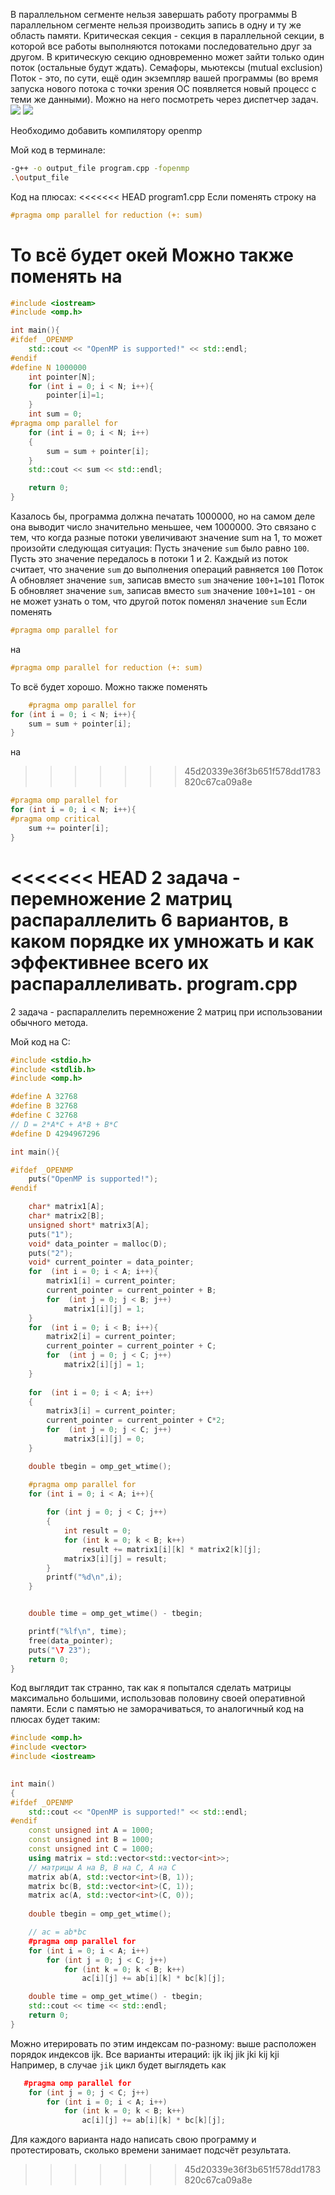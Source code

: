 ﻿В параллельном сегменте нельзя завершать работу программы
В параллельном сегменте нельзя производить запись в одну и ту же область памяти.
Критическая секция - секция в параллельной секции, в которой все работы выполняются потоками последовательно друг за другом. В критическую секцию одновременно может зайти только один поток (остальные будут ждать). Семафоры, мьютексы (mutual exclusion)
Поток - это, по сути, ещё один экземпляр вашей программы (во время запуска нового потока с точки зрения ОС появляется новый процесс с теми же данными). Можно на него посмотреть через диспетчер задач. 
<a> 
	<img src="https://github.com/FelPrim/bmstu/blob/master/obsidian%20stuff/attachments/Pasted%20image%2020250312193649.png" > 
</a>
<a> 
	<img src="https://github.com/FelPrim/bmstu/blob/master/obsidian%20stuff/attachments/Pasted%20image%2020250312193654.png" > 
</a>

Необходимо добавить компилятору openmp

Мой код в терминале:
```bash
-g++ -o output_file program.cpp -fopenmp
.\output_file
```
Код на плюсах:
<<<<<<< HEAD
program1.cpp
Если поменять строку на 
```cpp
#pragma omp parallel for reduction (+: sum)
```
То всё будет окей
Можно также поменять на 
=======
```cpp
#include <iostream>
#include <omp.h>

int main(){
#ifdef _OPENMP
    std::cout << "OpenMP is supported!" << std::endl;
#endif
#define N 1000000
    int pointer[N];
    for (int i = 0; i < N; i++){
    	pointer[i]=1;
    }
    int sum = 0;
#pragma omp parallel for
    for (int i = 0; i < N; i++)
    {
    	sum = sum + pointer[i];
    }
    std::cout << sum << std::endl;

    return 0;
}
```
Казалось бы, программа должна печатать 1000000, но на самом деле она выводит число значительно меньшее, чем 1000000. Это связано с тем, что когда разные потоки увеличивают значение sum на 1, то может произойти следующая ситуация:
Пусть значение `sum` было равно `100`.
Пусть это значение передалось в потоки 1 и 2. Каждый из поток считает, что значение `sum` до выполнения операций равняется `100`
Поток А обновляет значение `sum`, записав вместо `sum` значение `100+1=101`
Поток Б обновляет значение `sum`, записав вместо `sum` значение `100+1=101` - он не может узнать о том, что другой поток поменял значение `sum`
Если поменять
```cpp
#pragma omp parallel for
```
на 
```cpp
#pragma omp parallel for reduction (+: sum)
```
То всё будет хорошо.
Можно также поменять
```cpp
	#pragma omp parallel for
for (int i = 0; i < N; i++){
   	sum = sum + pointer[i];
}
```
на 
>>>>>>> 45d20339e36f3b651f578dd1783820c67ca09a8e
```cpp
#pragma omp parallel for
for (int i = 0; i < N; i++){
#pragma omp critical
	sum += pointer[i];
}
```
<<<<<<< HEAD
2 задача - перемножение  2 матриц распараллелить
6 вариантов, в каком порядке их умножать и как эффективнее всего их распараллеливать.
program.cpp
=======
2 задача - распараллелить перемножение 2 матриц при использовании обычного метода.

Мой код на C:
```c
#include <stdio.h>
#include <stdlib.h>
#include <omp.h>

#define A 32768
#define B 32768
#define C 32768
// D = 2*A*C + A*B + B*C
#define D 4294967296

int main(){

#ifdef _OPENMP
	puts("OpenMP is supported!");
#endif

	char* matrix1[A];
	char* matrix2[B];
	unsigned short* matrix3[A];
	puts("1");
	void* data_pointer = malloc(D);	
	puts("2");
	void* current_pointer = data_pointer;
	for  (int i = 0; i < A; i++){
		matrix1[i] = current_pointer;
		current_pointer = current_pointer + B;
		for  (int j = 0; j < B; j++)
			matrix1[i][j] = 1;
	}
	for  (int i = 0; i < B; i++){
		matrix2[i] = current_pointer;
		current_pointer = current_pointer + C;
		for  (int j = 0; j < C; j++)
			matrix2[i][j] = 1;
	}
	
	for  (int i = 0; i < A; i++)
	{
		matrix3[i] = current_pointer;
		current_pointer = current_pointer + C*2;
		for  (int j = 0; j < C; j++)
			matrix3[i][j] = 0;
	}

	double tbegin = omp_get_wtime();

	#pragma omp parallel for
	for (int i = 0; i < A; i++){
		
		for (int j = 0; j < C; j++)
		{
			int result = 0;
			for (int k = 0; k < B; k++)
				result += matrix1[i][k] * matrix2[k][j];
			matrix3[i][j] = result;
		}
		printf("%d\n",i);
	}


	double time = omp_get_wtime() - tbegin;

	printf("%lf\n", time);
	free(data_pointer);
	puts("\7 23");
	return 0;
}

```
Код выглядит так странно, так как я попытался сделать матрицы максимально большими, использовав половину своей оперативной памяти. Если с памятью не заморачиваться, то аналогичный код на плюсах будет таким:
```cpp
#include <omp.h>
#include <vector>
#include <iostream>
  

int main()
{
#ifdef _OPENMP
    std::cout << "OpenMP is supported!" << std::endl;
#endif
    const unsigned int A = 1000;
    const unsigned int B = 1000;
    const unsigned int C = 1000;
    using matrix = std::vector<std::vector<int>>;
    // матрицы A на B, B на C, A на C
    matrix ab(A, std::vector<int>(B, 1));
    matrix bc(B, std::vector<int>(C, 1));
    matrix ac(A, std::vector<int>(C, 0));
  
    double tbegin = omp_get_wtime();

	// ac = ab*bc
    #pragma omp parallel for
    for (int i = 0; i < A; i++)
        for (int j = 0; j < C; j++)
            for (int k = 0; k < B; k++)
                ac[i][j] += ab[i][k] * bc[k][j];

    double time = omp_get_wtime() - tbegin;
    std::cout << time << std::endl;
    return 0;
}
```
Можно итерировать по этим индексам по-разному:  выше расположен порядок индексов ijk.
Все варианты итераций:
ijk
ikj
jik
jki
kij
kji
Например, в случае `jik` цикл будет выглядеть как
```cpp
   #pragma omp parallel for
    for (int j = 0; j < C; j++)
        for (int i = 0; i < A; i++)
            for (int k = 0; k < B; k++)
                ac[i][j] += ab[i][k] * bc[k][j];
```

Для каждого варианта надо написать свою программу и протестировать, сколько времени занимает подсчёт результата.


>>>>>>> 45d20339e36f3b651f578dd1783820c67ca09a8e
